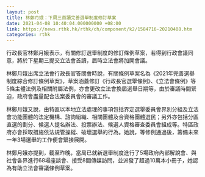 ```yaml
---
layout: post
title: 林鄭月娥：下周三首讀完善選舉制度修訂草案
date: 2021-04-08 10:40:04.000000000 +08:00
link: https://news.rthk.hk/rthk/ch/component/k2/1584716-20210408.htm
categories: rthk
---
```


行政長官林鄭月娥表示，有關修訂選舉制度的修訂條例草案，若得到行政會議同意，將於下星期三提交立法會首讀，屆時立法會將加開會議。

林鄭月娥出席立法會行政長官答問會時說，有關條例草案名為《2021年完善選舉制度綜合修訂條例草案》，草案涵蓋修訂《行政長官選舉條例》、《立法會條例》等5條主體法例及相關附屬法例，亦會更改立法會換屆選舉日期等，由於審議時間緊迫，政府會盡量配合法案委員會的審議工作。

林鄭月娥又說，由特區以本地立法處理的事項包括界定選舉委員會界別分組及立法會功能團體的法定機構、諮詢組織、相關團體及合資格團體選民；另外亦包括分區直選的劃分、候選人提名辦法、投票辦法、候選人資格審查委員會組成等。特區政府亦會採取措施依法規管操縱、破壞選舉的行為。她說，等修例通過後，籌備未來一年3場選舉的工作便會緊接展開。

林鄭月娥亦提到，截至昨晚，當局已就新選舉制度進行了5場政府內部解說會、與社會各界進行68場座談會、接受8間傳媒訪問，並派發了超過10萬本小冊子，她認為有助立法會審議條例草案。
